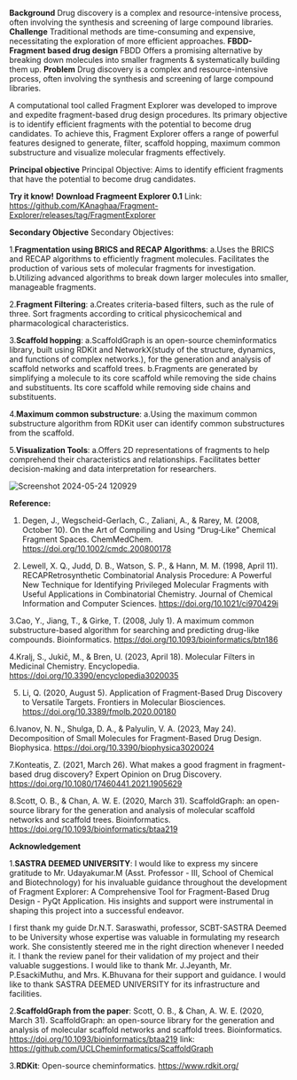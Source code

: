 **Background**
Drug discovery is a complex and resource-intensive process, often involving the synthesis and screening of large compound libraries.      
**Challenge**
Traditional methods are time-consuming and expensive, necessitating the exploration of more efficient approaches.
**FBDD- Fragment based drug design**
FBDD Offers a promising alternative by breaking down molecules into smaller fragments & systematically building them up. 
**Problem**
Drug discovery is a complex and resource-intensive process, often involving the synthesis and screening of large compound libraries.      

A computational tool called Fragment Explorer was developed to improve and expedite fragment-based drug design procedures. Its primary objective is to identify efficient fragments with the potential to become drug candidates. To achieve this, Fragment Explorer offers a range of powerful features designed to generate, filter, scaffold hopping, maximum common substructure and visualize molecular fragments effectively.

**Principal objective**
Principal Objective: Aims to identify efficient fragments that have the potential to become drug candidates.

**Try it know!**
**Download Fragmeent Explorer 0.1** 
Link: https://github.com/KAnaghaa/Fragment-Explorer/releases/tag/FragmentExplorer

**Secondary Objective**
Secondary Objectives:

1.**Fragmentation using BRICS and RECAP Algorithms**:
  a.Uses the BRICS and RECAP algorithms to efficiently fragment molecules. Facilitates the production of various sets of molecular fragments for investigation.
  b.Utilizing advanced algorithms to break down larger molecules into smaller, manageable fragments.
  
2.**Fragment Filtering**:
  a.Creates criteria-based filters, such as the rule of three. Sort fragments according to critical physicochemical and pharmacological characteristics.
  
3.**Scaffold hopping**:
  a.ScaffoldGraph is an open-source cheminformatics library, built using RDKit and NetworkX(study of the structure, dynamics, and functions of complex networks.), for the generation and analysis of scaffold networks and scaffold trees.
  b.Fragments are generated by simplifying a molecule to its core scaffold while removing the side chains and substituents. Its core scaffold while removing side chains and substituents.
  
4.**Maximum common substructure**:
  a.Using the maximum common substructure algorithm from RDKit user can identify common substructures from the scaffold.
  
5.**Visualization Tools**:
  a.Offers 2D representations of fragments to help comprehend their characteristics and relationships. Facilitates better decision-making and data interpretation for researchers.

  ![Screenshot 2024-05-24 120929](https://github.com/KAnaghaa/Fragment-Explorer/assets/137085789/02f4b25d-a247-44c2-872c-e37270fef40f)




**Reference:**
1. Degen, J., Wegscheid-Gerlach, C., Zaliani, A., & Rarey, M. (2008, October 10). On the Art of Compiling and Using “Drug‐Like” Chemical Fragment Spaces. ChemMedChem. https://doi.org/10.1002/cmdc.200800178

2. Lewell, X. Q., Judd, D. B., Watson, S. P., & Hann, M. M. (1998, April 11). RECAPRetrosynthetic Combinatorial Analysis Procedure: A Powerful New Technique for Identifying Privileged Molecular Fragments with Useful Applications in Combinatorial Chemistry. Journal of Chemical Information and Computer Sciences. https://doi.org/10.1021/ci970429i

3.Cao, Y., Jiang, T., & Girke, T. (2008, July 1). A maximum common substructure-based algorithm for searching and predicting drug-like compounds. Bioinformatics. https://doi.org/10.1093/bioinformatics/btn186

4.Kralj, S., Jukič, M., & Bren, U. (2023, April 18). Molecular Filters in Medicinal Chemistry. Encyclopedia. https://doi.org/10.3390/encyclopedia3020035

5. Li, Q. (2020, August 5). Application of Fragment-Based Drug Discovery to Versatile Targets. Frontiers in Molecular Biosciences. https://doi.org/10.3389/fmolb.2020.00180

6.Ivanov, N. N., Shulga, D. A., & Palyulin, V. A. (2023, May 24). Decomposition of Small Molecules for Fragment-Based Drug Design. Biophysica. https://doi.org/10.3390/biophysica3020024

7.Konteatis, Z. (2021, March 26). What makes a good fragment in fragment-based drug discovery? Expert Opinion on Drug Discovery. https://doi.org/10.1080/17460441.2021.1905629

8.Scott, O. B., & Chan, A. W. E. (2020, March 31). ScaffoldGraph: an open-source library for the generation and analysis of molecular scaffold networks and scaffold trees. Bioinformatics. https://doi.org/10.1093/bioinformatics/btaa219

**Acknowledgement**

1.**SASTRA DEEMED UNIVERSITY**: I would like to express my sincere gratitude to Mr. Udayakumar.M (Asst. Professor - III, School of Chemical and Biotechnology) for his invaluable guidance throughout the development of Fragment Explorer: A Comprehensive Tool for Fragment-Based Drug Design - PyQt Application. His insights and support were instrumental in shaping this project into a successful endeavor.

I first thank my guide Dr.N.T. Saraswathi, professor, SCBT-SASTRA Deemed to be University
whose expertise was valuable in formulating my research work. She consistently steered me in
the right direction whenever I needed it. I thank the review panel for their validation of my
project and their valuable suggestions.
I would like to thank Mr. J.Jeyanth, Mr. P.EsackiMuthu, and Mrs. K.Bhuvana for their support
and guidance.
I would like to thank SASTRA DEEMED UNIVERSITY for its infrastructure and facilities.

2.**ScaffoldGraph from the paper**:  Scott, O. B., & Chan, A. W. E. (2020, March 31). ScaffoldGraph: an open-source library for the generation and analysis of molecular scaffold networks and scaffold trees. Bioinformatics. https://doi.org/10.1093/bioinformatics/btaa219
   link: https://github.com/UCLCheminformatics/ScaffoldGraph

3.**RDKit**: Open-source cheminformatics. https://www.rdkit.org/




